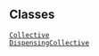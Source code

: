 ---
---
## Classes

<a href="../object/Collective.html#Collective"
target="main"><code>Collective</code></a>  
<a href="../object/DispensingCollective.html#DispensingCollective"
target="main"><code>DispensingCollective</code></a>  
